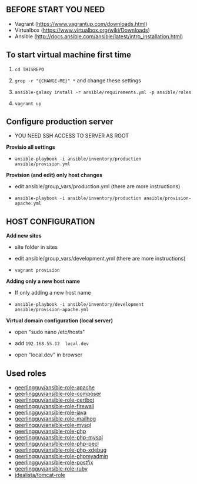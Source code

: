 ## BEFORE START YOU NEED ##
 * Vagrant (https://www.vagrantup.com/downloads.html)
 * Virtualbox (https://www.virtualbox.org/wiki/Downloads)
 * Ansible (http://docs.ansible.com/ansible/latest/intro_installation.html)








## To start virtual machine first time ##

 1. ``` cd THISREPO ```

 2. ``` grep -r "{CHANGE-ME}" * ``` and change these settings

 3. ``` ansible-galaxy install -r ansible/requirements.yml -p ansible/roles ```

 4. ``` vagrant up ```


## Configure production server ##
  * YOU NEED SSH ACCESS TO SERVER AS ROOT

**Provisio all settings**

* ``` ansible-playbook -i ansible/inventory/production ansible/provision.yml ```
  
  
**Provision (and edit) only host changes**

 * edit ansible/group_vars/production.yml (there are more instructions)

 * ``` ansible-playbook -i ansible/inventory/production ansible/provision-apache.yml ```
 
 
 

## HOST CONFIGURATION ##


**Add new sites**

 * site folder in sites

 * edit ansible/group_vars/development.yml (there are more instructions)

 * ``` vagrant provision ```


 **Adding only a new host name**

 * If only adding a new host name

 * ``` ansible-playbook -i ansible/inventory/development ansible/provision-apache.yml ```


**Virtual domain configuration (local server)**

 * open "sudo nano /etc/hosts"

 * add ``` 192.168.55.12  local.dev ```

 * open "local.dev" in browser
 
## Used roles ##
 
 * [geerlingguy/ansible-role-apache](https://github.com/geerlingguy/ansible-role-apache)
 * [geerlingguy/ansible-role-composer](https://github.com/geerlingguy/ansible-role-composer)
 * [geerlingguy/ansible-role-certbot](https://github.com/geerlingguy/ansible-role-certbot)
 * [geerlingguy/ansible-role-firewall](https://github.com/geerlingguy/ansible-role-firewall)
 * [geerlingguy/ansible-role-java](https://github.com/geerlingguy/ansible-role-java)
 * [geerlingguy/ansible-role-mailhog](https://github.com/geerlingguy/ansible-role-mailhog)
 * [geerlingguy/ansible-role-mysql](https://github.com/geerlingguy/ansible-role-mysql)
 * [geerlingguy/ansible-role-php](https://github.com/geerlingguy/ansible-role-php)
 * [geerlingguy/ansible-role-php-mysql](https://github.com/geerlingguy/ansible-role-php-mysql)
 * [geerlingguy/ansible-role-php-pecl](https://github.com/geerlingguy/ansible-role-php-pecl)
 * [geerlingguy/ansible-role-php-xdebug](https://github.com/geerlingguy/ansible-role-php-xdebug)
 * [geerlingguy/ansible-role-phpmyadmin](https://github.com/geerlingguy/ansible-role-phpmyadmin)
 * [geerlingguy/ansible-role-postfix](https://github.com/geerlingguy/ansible-role-postfix)
 * [geerlingguy/ansible-role-ruby](https://github.com/geerlingguy/ansible-role-ruby)
 * [idealista/tomcat-role](https://github.com/idealista/tomcat-role)
 
